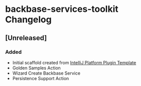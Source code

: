 <!-- Keep a Changelog guide -> https://keepachangelog.com -->

# backbase-services-toolkit Changelog

## [Unreleased]
### Added
- Initial scaffold created from [IntelliJ Platform Plugin Template](https://github.com/JetBrains/intellij-platform-plugin-template)
- Golden Samples Action  
- Wizard Create Backbase Service
- Persistence Support Action

